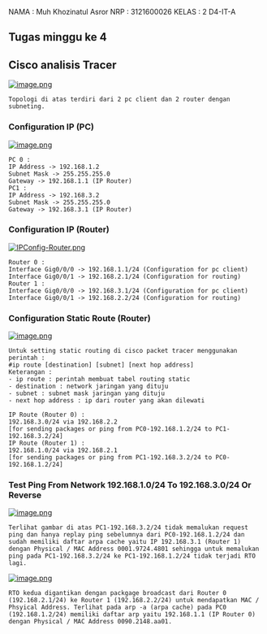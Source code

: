 NAMA : Muh Khozinatul Asror
NRP : 3121600026
KELAS : 2 D4-IT-A

## Tugas minggu ke 4
## Cisco analisis Tracer

[![image.png](https://i.postimg.cc/MHh8r3cY/image.png)](https://postimg.cc/zHSMyjFL)

    Topologi di atas terdiri dari 2 pc client dan 2 router dengan subneting.

### Configuration IP (PC)
[![image.png](https://i.postimg.cc/Nj3CPN6d/image.png)](https://postimg.cc/ZWLLWxDN)

    PC 0 :
    IP Address -> 192.168.1.2
    Subnet Mask -> 255.255.255.0
    Gateway -> 192.168.1.1 (IP Router)
    PC1 :
    IP Address -> 192.168.3.2
    Subnet Mask -> 255.255.255.0
    Gateway -> 192.168.3.1 (IP Router)

### Configuration IP (Router) 
[![IPConfig-Router.png](https://i.postimg.cc/j5wkCGQB/IPConfig-Router.png)](https://postimg.cc/PpHMRV7M)
  
    Router 0 :
    Interface Gig0/0/0 -> 192.168.1.1/24 (Configuration for pc client)
    Interface Gig0/0/1 -> 192.168.2.1/24 (Configuration for routing)
    Router 1 :
    Interface Gig0/0/0 -> 192.168.3.1/24 (Configuration for pc client)
    Interface Gig0/0/1 -> 192.168.2.2/24 (Configuration for routing)

### Configuration Static Route (Router)
[![image.png](https://i.postimg.cc/9Qf3VqT9/image.png)](https://postimg.cc/fJ1qfy8W)
   
    Untuk setting static routing di cisco packet tracer menggunakan perintah :
    #ip route [destination] [subnet] [next hop address]
    Keterangan :
    - ip route : perintah membuat tabel routing static
    - destination : network jaringan yang dituju
    - subnet : subnet mask jaringan yang dituju
    - next hop address : ip dari router yang akan dilewati
    
    IP Route (Router 0) :
    192.168.3.0/24 via 192.168.2.2
    [for sending packages or ping from PC0-192.168.1.2/24 to PC1-192.168.3.2/24]
    IP Route (Router 1) :
    192.168.1.0/24 via 192.168.2.1
    [for sending packages or ping from PC1-192.168.3.2/24 to PC0-192.168.1.2/24]

### Test Ping From Network 192.168.1.0/24 To 192.168.3.0/24 Or Reverse
[![image.png](https://i.postimg.cc/m2xsGD2Z/image.png)](https://postimg.cc/bdRMxqt4)
  
    Terlihat gambar di atas PC1-192.168.3.2/24 tidak memalukan request ping dan hanya replay ping sebelumnya dari PC0-192.168.1.2/24 dan sudah memiliki daftar arpa cache yaitu IP 192.168.3.1 (Router 1) dengan Physical / MAC Address 0001.9724.4801 sehingga untuk memalukan ping pada PC1-192.168.3.2/24 ke PC1-192.168.1.2/24 tidak terjadi RTO lagi.
[![image.png](https://i.postimg.cc/FsmhLztW/image.png)](https://postimg.cc/mhXxxbgC)

    RTO kedua digantikan dengan packgage broadcast dari Router 0 (192.168.2.1/24) ke Router 1 (192.168.2.2/24) untuk mendapatkan MAC / Phsyical Address. Terlihat pada arp -a (arpa cache) pada PC0 (192.168.1.2/24) memiliki daftar arp yaitu 192.168.1.1 (IP Router 0) dengan Physical / MAC Address 0090.2148.aa01.